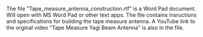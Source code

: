The file "Tape_measure_antenna_construction.rtf" is a Word Pad document. Will open with MS Word Pad or other text apps.
The file contains insructions and specifications for building the tape measure antenna.
A YouTube link to the orginal video "Tape Measure Yagi Beam Antenna" is also in the file.
